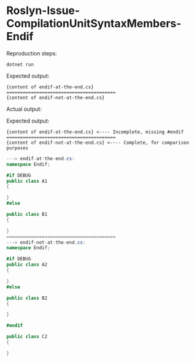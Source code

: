 # Roslyn-Issue-CompilationUnitSyntaxMembers-Endif

Reproduction steps:

`dotnet run`

Expected output:
```
{content of endif-at-the-end.cs}
========================================
{content of endif-not-at-the-end.cs}
```

Actual output:

Expected output:
```
{content of endif-at-the-end.cs} <---- Incomplete, missing #endif
========================================
{content of endif-not-at-the-end.cs} <---- Complete, for comparison purposes
```

```csharp
---> endif-at-the-end.cs:
namespace Endif;

#if DEBUG
public class A1
{

}
#else

public class B1
{

}
========================================
---> endif-not-at-the-end.cs:
namespace Endif;

#if DEBUG
public class A2
{

}
#else

public class B2
{

}

#endif

public class C2
{

}
```
